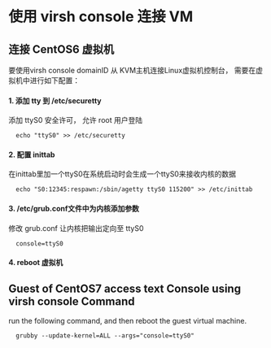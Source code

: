 # 使用 virsh console 连接 VM

##  连接 CentOS6 虚拟机  
要使用virsh console domainID 从 KVM主机连接Linux虚拟机控制台， 需要在虚拟机中进行如下配置：

#### 1. 添加 tty 到 /etc/securetty

添加 ttyS0 安全许可， 允许 root 用户登陆

```
  echo "ttyS0" >> /etc/securetty
```

#### 2. 配置 inittab
在inittab里加一个ttyS0在系统启动时会生成一个ttyS0来接收内核的数据

```
  echo "S0:12345:respawn:/sbin/agetty ttyS0 115200" >> /etc/inittab
```

#### 3. /etc/grub.conf文件中为内核添加参数
修改 grub.conf 让内核把输出定向至 ttyS0
```
  console=ttyS0
```

#### 4. reboot 虚拟机


## Guest of CentOS7 access text Console using virsh console Command
run the following command, and then reboot the guest virtual machine.
```
  grubby --update-kernel=ALL --args="console=ttyS0"
```
